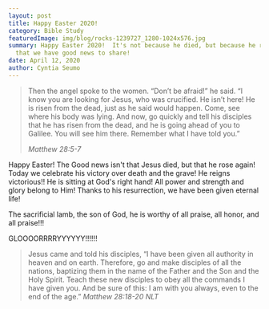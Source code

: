 ```yaml
---
layout: post
title: Happy Easter 2020!
category: Bible Study
featuredImage: img/blog/rocks-1239727_1280-1024x576.jpg
summary: Happy Easter 2020!  It's not because he died, but because he rose again
  that we have good news to share!
date: April 12, 2020
author: Cyntia Seumo
---
```

<blockquote>
<p>
Then the angel spoke to the women. “Don’t be afraid!” he said. “I know you are looking for Jesus, who was crucified. He isn’t here! He is risen from the dead, just as he said would happen. Come, see where his body was lying. And now, go quickly and tell his disciples that he has risen from the dead, and he is going ahead of you to Galilee. You will see him there. Remember what I have told you.”
</p>
<cite>Matthew 28:5-7</cite>
</blockquote>

<p>
Happy Easter! The Good news isn't that Jesus died, but that he rose again! Today we celebrate his victory over death and the grave! He reigns victorious!! He is sitting at God's right hand! All power and strength and glory belong to Him! Thanks to his resurrection, we have been given eternal life!
</p>

<p>
The sacrificial lamb, the son of God, he is worthy of all praise, all honor, and all praise!!!
</p>
<p>
GLOOOORRRRYYYYYY!!!!!!
</p>

<blockquote>
Jesus came and told his disciples, “I have been given all authority in heaven and on earth. Therefore, go and make disciples of all the nations, baptizing them in the name of the Father and the Son and the Holy Spirit. Teach these new disciples to obey all the commands I have given you. And be sure of this: I am with you always, even to the end of the age.”
<cite>Matthew 28:18-20 NLT</cite>
</blockquote>
